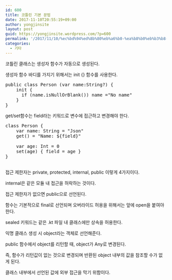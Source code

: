 ```yaml
---
id: 600
title: 코틀린 기본 문법
date: 2017-11-10T20:55:19+09:00
author: yongjinsite
layout: post
guid: https://yongjinsite.wordpress.com/?p=600
permalink: '/2017/11/10/%ec%bd%94%ed%8b%80%eb%a6%b0-%ea%b8%b0%eb%b3%b8-%eb%ac%b8%eb%b2%95/'
categories:
  - 기타
---
```

코틀린 클래스는 생성자 함수가 자동으로 생성된다.

생성자 함수 바디를 가지기 위해서는 init {} 함수를 사용한다.

<pre>public class Person (var name:String?) {
    init {
      if (name.isNullOrBlank()) name ="No name"
    }
}</pre>

get/set함수는 field라는 키워드로 변수에 접근하고 변경해야 한다.

<pre>class Person {
    var name: String = "Json"
    get() = "Name: ${field}"

    var age: Int = 0
    set(age) { field = age }
}

</pre>

접근 제한자는 private, protected, internal, public 이렇게 4가지이다.

internal은 같은 모듈 내 접근을 허락하는 것이다.

접근 제한자가 없으면 public으로 선언된다.

함수는 기본적으로 final로 선언되며 오버라이드 허용을 위해서는 앞에 open을 붙여야 한다.

sealed 키워드는 같은 .kt 파일 내 클래스에만 상속을 허용한다.

익명 클래스 생성 시 object라는 객체로 선언해준다.

public 함수에서 object를 리턴할 때, object가 Any로 변경된다.

즉, 함수가 리턴값이 없는 것으로 변경되며 반환된 object 내부의 값을 참조할 수가 없게 된다.

클래스 내부에서 선언된 값에 외부 접근을 막기 위함이다.